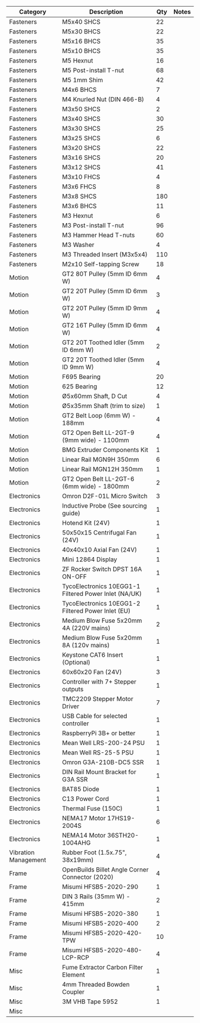 | Category             | Description                                           | Qty | Notes |
| -------------------- | ----------------------------------------------------- | --- | ----- |
| Fasteners            | M5x40 SHCS                                            | 22  |       |
| Fasteners            | M5x30 BHCS                                            | 22  |       |
| Fasteners            | M5x16 BHCS                                            | 35  |       |
| Fasteners            | M5x10 BHCS                                            | 35  |       |
| Fasteners            | M5 Hexnut                                             | 16  |       |
| Fasteners            | M5 Post-install T-nut                                 | 68  |       |
| Fasteners            | M5 1mm Shim                                           | 42  |       |
| Fasteners            | M4x6 BHCS                                             | 7   |       |
| Fasteners            | M4 Knurled Nut (DIN 466-B)                            | 4   |       |
| Fasteners            | M3x50 SHCS                                            | 2   |       |
| Fasteners            | M3x40 SHCS                                            | 30  |       |
| Fasteners            | M3x30 SHCS                                            | 25  |       |
| Fasteners            | M3x25 SHCS                                            | 6   |       |
| Fasteners            | M3x20 SHCS                                            | 22  |       |
| Fasteners            | M3x16 SHCS                                            | 20  |       |
| Fasteners            | M3x12 SHCS                                            | 41  |       |
| Fasteners            | M3x10 FHCS                                            | 4   |       |
| Fasteners            | M3x6 FHCS                                             | 8   |       |
| Fasteners            | M3x8 SHCS                                             | 180 |       |
| Fasteners            | M3x6 BHCS                                             | 11  |       |
| Fasteners            | M3 Hexnut                                             | 6   |       |
| Fasteners            | M3 Post-install T-nut                                 | 96  |       |
| Fasteners            | M3 Hammer Head T-nuts                                 | 60  |       |
| Fasteners            | M3 Washer                                             | 4   |       |
| Fasteners            | M3 Threaded Insert (M3x5x4)                           | 110 |       |
| Fasteners            | M2x10 Self-tapping Screw                              | 18  |       |
| Motion               | GT2 80T Pulley (5mm ID 6mm W)                         | 4   |       |
| Motion               | GT2 20T Pulley (5mm ID 6mm W)                         | 3   |       |
| Motion               | GT2 20T Pulley (5mm ID 9mm W)                         | 4   |       |
| Motion               | GT2 16T Pulley (5mm ID 6mm W)                         | 4   |       |
| Motion               | GT2 20T Toothed Idler (5mm ID 6mm W)                  | 2   |       |
| Motion               | GT2 20T Toothed Idler (5mm ID 9mm W)                  | 4   |       |
| Motion               | F695 Bearing                                          | 20  |       |
| Motion               | 625 Bearing                                           | 12  |       |
| Motion               | Ø5x60mm Shaft, D Cut                                  | 4   |       |
| Motion               | Ø5x35mm Shaft (trim to size)                          | 1   |       |
| Motion               | GT2 Belt Loop (6mm W) - 188mm                         | 4   |       |
| Motion               | GT2 Open Belt LL-2GT-9 (9mm wide) - 1100mm            | 4   |       |
| Motion               | BMG Extruder Components Kit                           | 1   |       |
| Motion               | Linear Rail MGN9H 350mm                               | 6   |       |
| Motion               | Linear Rail MGN12H 350mm                              | 1   |       |
| Motion               | GT2 Open Belt LL-2GT-6 (6mm wide) - 1800mm            | 2   |       |
| Electronics          | Omron D2F-01L Micro Switch                            | 3   |       |
| Electronics          | Inductive Probe (See sourcing guide)                  | 1   |       |
| Electronics          | Hotend Kit (24V)                                      | 1   |       |
| Electronics          | 50x50x15 Centrifugal Fan (24V)                        | 1   |       |
| Electronics          | 40x40x10 Axial Fan (24V)                              | 1   |       |
| Electronics          | Mini 12864 Display                                    | 1   |       |
| Electronics          | ZF Rocker Switch DPST 16A ON-OFF                      | 1   |       |
| Electronics          | TycoElectronics 10EGG1-1 Filtered Power Inlet (NA/UK) | 1   |       |
| Electronics          | TycoElectronics 10EGG1-2 Filtered Power Inlet (EU)    | 1   |       |
| Electronics          | Medium Blow Fuse 5x20mm 4A (220V mains)               | 2   |       |
| Electronics          | Medium Blow Fuse 5x20mm 8A (120v mains)               | 1   |       |
| Electronics          | Keystone CAT6 Insert (Optional)                       | 1   |       |
| Electronics          | 60x60x20 Fan (24V)                                    | 3   |       |
| Electronics          | Controller with 7+ Stepper outputs                    | 1   |       |
| Electronics          | TMC2209 Stepper Motor Driver                          | 7   |       |
| Electronics          | USB Cable for selected controller                     | 1   |       |
| Electronics          | RaspberryPi 3B+ or better                             | 1   |       |
| Electronics          | Mean Well LRS-200-24 PSU                              | 1   |       |
| Electronics          | Mean Well RS-25-5 PSU                                 | 1   |       |
| Electronics          | Omron G3A-210B-DC5 SSR                                | 1   |       |
| Electronics          | DIN Rail Mount Bracket for G3A SSR                    | 1   |       |
| Electronics          | BAT85 Diode                                           | 1   |       |
| Electronics          | C13 Power Cord                                        | 1   |       |
| Electronics          | Thermal Fuse (150C)                                   | 1   |       |
| Electronics          | NEMA17 Motor 17HS19-2004S                             | 6   |       |
| Electronics          | NEMA14 Motor 36STH20-1004AHG                          | 1   |       |
| Vibration Management | Rubber Foot (1.5x.75", 38x19mm)                       | 4   |       |
| Frame                | OpenBuilds Billet Angle Corner Connector (2020)       | 4   |       |
| Frame                | Misumi HFSB5-2020-290                                 | 1   |       |
| Frame                | DIN 3 Rails (35mm W) - 415mm                          | 2   |       |
| Frame                | Misumi HFSB5-2020-380                                 | 1   |       |
| Frame                | Misumi HFSB5-2020-400                                 | 2   |       |
| Frame                | Misumi HFSB5-2020-420-TPW                             | 10  |       |
| Frame                | Misumi HFSB5-2020-480-LCP-RCP                         | 4   |       |
| Misc                 | Fume Extractor Carbon Filter Element                  | 1   |       |
| Misc                 | 4mm Threaded Bowden Coupler                           | 1   |       |
| Misc                 | 3M VHB Tape 5952                                      | 1   |       |
| Misc                 |